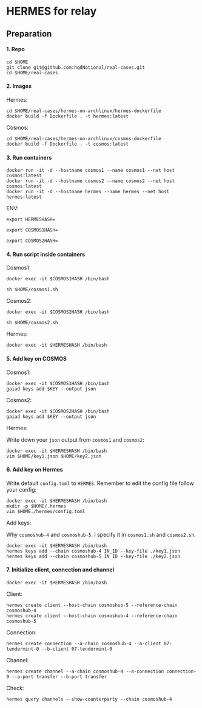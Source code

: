 # HERMES for relay

## Preparation
#### 1. Repo
```
cd $HOME
git clone git@github.com:hqdNotional/real-cases.git
cd $HOME/real-cases
```

#### 2. Images
Hermes:
```
cd $HOME/real-cases/hermes-on-archlinux/hermes-dockerfile
docker build -f Dockerfile . -t hermes:latest
```
Cosmos:
```
cd $HOME/real-cases/hermes-on-archlinux/cosmos-dockerfile
docker build -f Dockerfile . -t cosmos:latest
```

#### 3. Run containers
```
docker run -it -d --hostname cosmos1 --name cosmos1 --net host cosmos:latest
docker run -it -d --hostname cosmos2 --name cosmos2 --net host cosmos:latest
docker run -it -d --hostname hermes --name hermes --net host hermes:latest
```
ENV:
```
export HERMESHASH=
```
```
export COSMOS1HASH=
```
```
export COSMOS2HASH=
```

#### 4. Run script inside containers
Cosmos1:
```
docker exec -it $COSMOS1HASH /bin/bash
```
```
sh $HOME/cosmos1.sh
```
Cosmos2:
```
docker exec -it $COSMOS2HASH /bin/bash
```
```
sh $HOME/cosmos2.sh
```
Hermes:
```
docker exec -it $HERMESHASH /bin/bash
```
#### 5. Add key on COSMOS
Cosmos1:
```
docker exec -it $COSMOS1HASH /bin/bash
gaiad keys add $KEY --output json
```

Cosmos2:
```
docker exec -it $COSMOS2HASH /bin/bash
gaiad keys add $KEY --output json
```

Hermes:

Write down your `json` output from `cosmos1` and `cosmos2`:
```
docker exec -it $HERMESHASH /bin/bash
vim $HOME/key1.json $HOME/key2.json 
```
#### 6. Add key on Hermes
Write default `config.toml` to `HERMES`. Remember to edit the config file follow your config:

```
docker exec -it $HERMESHASH /bin/bash
mkdir -p $HOME/.hermes
vim $HOME./hermes/config.toml
```
Add keys:

Why `cosmoshub-4` and `cosmoshub-5`. I specify it in `cosmos1.sh` and `cosmos2.sh`.
```
docker exec -it $HERMESHASH /bin/bash
hermes keys add --chain cosmoshub-4 IN_ID --key-file ./key1.json
hermes keys add --chain cosmoshub-5 IN_ID --key-file ./key2.json
```
#### 7. Initialize client, connection and channel
```
docker exec -it $HERMESHASH /bin/bash
```
Client:
```
hermes create client --host-chain cosmoshub-5 --reference-chain cosmoshub-4
hermes create client --host-chain cosmoshub-4 --reference-chain cosmoshub-5
```
Connection:
```
hermes create connection --a-chain cosmoshub-4 --a-client 07-tendermint-0 --b-client 07-tendermint-0
```
Channel:
```
hermes create channel --a-chain cosmoshub-4 --a-connection connection-0 --a-port transfer --b-port transfer
```
Check:
```
hermes query channels --show-counterparty --chain cosmoshub-4
```

